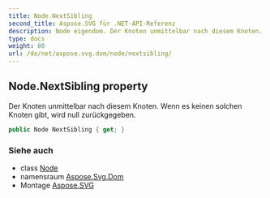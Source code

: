 ```yaml
---
title: Node.NextSibling
second_title: Aspose.SVG für .NET-API-Referenz
description: Node eigendom. Der Knoten unmittelbar nach diesem Knoten. Wenn es keinen solchen Knoten gibt wird null zurückgegeben.
type: docs
weight: 80
url: /de/net/aspose.svg.dom/node/nextsibling/
---
```

## Node.NextSibling property

Der Knoten unmittelbar nach diesem Knoten. Wenn es keinen solchen Knoten gibt, wird null zurückgegeben.

```csharp
public Node NextSibling { get; }
```

### Siehe auch

* class [Node](../)
* namensraum [Aspose.Svg.Dom](../../node/)
* Montage [Aspose.SVG](../../../)


